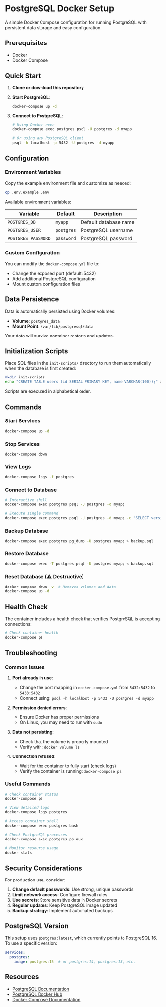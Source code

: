 # PostgreSQL Docker Setup

A simple Docker Compose configuration for running PostgreSQL with persistent data storage and easy configuration.

## Prerequisites

- Docker
- Docker Compose

## Quick Start

1. **Clone or download this repository**

2. **Start PostgreSQL**:
   ```bash
   docker-compose up -d
   ```

3. **Connect to PostgreSQL**:
   ```bash
   # Using Docker exec
   docker-compose exec postgres psql -U postgres -d myapp

   # Or using any PostgreSQL client
   psql -h localhost -p 5432 -U postgres -d myapp
   ```

## Configuration

### Environment Variables

Copy the example environment file and customize as needed:

```bash
cp .env.example .env
```

Available environment variables:

| Variable | Default | Description |
|----------|---------|-------------|
| `POSTGRES_DB` | `myapp` | Default database name |
| `POSTGRES_USER` | `postgres` | PostgreSQL username |
| `POSTGRES_PASSWORD` | `password` | PostgreSQL password |

### Custom Configuration

You can modify the `docker-compose.yml` file to:

- Change the exposed port (default: 5432)
- Add additional PostgreSQL configuration
- Mount custom configuration files

## Data Persistence

Data is automatically persisted using Docker volumes:

- **Volume**: `postgres_data`
- **Mount Point**: `/var/lib/postgresql/data`

Your data will survive container restarts and updates.

## Initialization Scripts

Place SQL files in the `init-scripts/` directory to run them automatically when the database is first created:

```bash
mkdir init-scripts
echo "CREATE TABLE users (id SERIAL PRIMARY KEY, name VARCHAR(100));" > init-scripts/01-create-tables.sql
```

Scripts are executed in alphabetical order.

## Commands

### Start Services
```bash
docker-compose up -d
```

### Stop Services
```bash
docker-compose down
```

### View Logs
```bash
docker-compose logs -f postgres
```

### Connect to Database
```bash
# Interactive shell
docker-compose exec postgres psql -U postgres -d myapp

# Execute single command
docker-compose exec postgres psql -U postgres -d myapp -c "SELECT version();"
```

### Backup Database
```bash
docker-compose exec postgres pg_dump -U postgres myapp > backup.sql
```

### Restore Database
```bash
docker-compose exec -T postgres psql -U postgres myapp < backup.sql
```

### Reset Database (⚠️ Destructive)
```bash
docker-compose down -v  # Removes volumes and data
docker-compose up -d
```

## Health Check

The container includes a health check that verifies PostgreSQL is accepting connections:

```bash
# Check container health
docker-compose ps
```

## Troubleshooting

### Common Issues

1. **Port already in use**:
   - Change the port mapping in `docker-compose.yml` from `5432:5432` to `5433:5432`
   - Connect using: `psql -h localhost -p 5433 -U postgres -d myapp`

2. **Permission denied errors**:
   - Ensure Docker has proper permissions
   - On Linux, you may need to run with `sudo`

3. **Data not persisting**:
   - Check that the volume is properly mounted
   - Verify with: `docker volume ls`

4. **Connection refused**:
   - Wait for the container to fully start (check logs)
   - Verify the container is running: `docker-compose ps`

### Useful Commands

```bash
# Check container status
docker-compose ps

# View detailed logs
docker-compose logs postgres

# Access container shell
docker-compose exec postgres bash

# Check PostgreSQL processes
docker-compose exec postgres ps aux

# Monitor resource usage
docker stats
```

## Security Considerations

For production use, consider:

1. **Change default passwords**: Use strong, unique passwords
2. **Limit network access**: Configure firewall rules
3. **Use secrets**: Store sensitive data in Docker secrets
4. **Regular updates**: Keep PostgreSQL image updated
5. **Backup strategy**: Implement automated backups

## PostgreSQL Version

This setup uses `postgres:latest`, which currently points to PostgreSQL 16. To use a specific version:

```yaml
services:
  postgres:
    image: postgres:15  # or postgres:14, postgres:13, etc.
```

## Resources

- [PostgreSQL Documentation](https://www.postgresql.org/docs/)
- [PostgreSQL Docker Hub](https://hub.docker.com/_/postgres)
- [Docker Compose Documentation](https://docs.docker.com/compose/)
